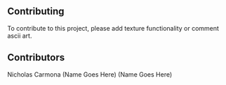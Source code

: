 ## Contributing
To contribute to this project, please add texture functionality or comment ascii art.

## Contributors
Nicholas Carmona
(Name Goes Here)
(Name Goes Here)
